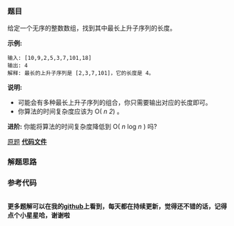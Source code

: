 ### 题目
给定一个无序的整数数组，找到其中最长上升子序列的长度。

**示例:**

    
    
    输入: [10,9,2,5,3,7,101,18]
    输出: 4 
    解释: 最长的上升子序列是 [2,3,7,101]，它的长度是 4。

**说明:**

  * 可能会有多种最长上升子序列的组合，你只需要输出对应的长度即可。
  * 你算法的时间复杂度应该为 O( _n 2_) 。

**进阶:** 你能将算法的时间复杂度降低到 O( _n_ log _n_ ) 吗?

[原题](https://leetcode-cn.com/problems/longest-increasing-subsequence/)    **[代码文件]()**


### 解题思路




### 参考代码

```go


```




**更多题解可以在我的[github](https://github.com/LZH139/leetcode_Go)上看到，每天都在持续更新，觉得还不错的话，记得点个小星星哈，谢谢啦**
